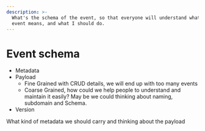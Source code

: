 ```yaml
---
description: >-
  What's the schema of the event, so that everyone will understand what's the
  event means, and what I should do.
---
```


# Event schema

* Metadata
* Payload
  * Fine Grained with CRUD details, we will end up with too many events
  * Coarse Grained, how could we help people to understand and maintain it easily? May be we could thinking about naming, subdomain and Schema.
* Version



What kind of metadata we should carry and thinking about the payload

